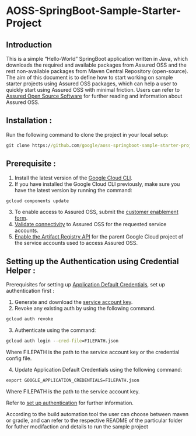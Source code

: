 # AOSS-SpringBoot-Sample-Starter-Project

## Introduction
This is a simple “Hello-World” SpringBoot application written in Java, which downloads the required and available packages from Assured OSS and the rest non-available packages from Maven Central Repository (open-source). The aim of this document is to define how to start working on sample starter projects using Assured OSS packages, which can help a user to quickly start using Assured OSS with minimal friction.
Users can refer to [Assured Open Source Software](https://cloud.google.com/assured-open-source-software) for further reading and information about Assured OSS.

## Installation : 
Run the following command to clone the project in your local setup: 

```cmd
git clone https://github.com/google/aoss-springboot-sample-starter-project.git
```

## Prerequisite : 
1. Install the latest version of the [Google Cloud CLI](https://cloud.google.com/sdk/docs/install).
2. If you have installed the Google Cloud CLI previously, make sure you have the latest version by running the command:

```cmd
gcloud components update
```
3. To enable access to Assured OSS, submit the [customer enablement form](https://developers.google.com/assured-oss#get-started).
4. [Validate connectivity](https://cloud.google.com/assured-open-source-software/docs/validate-connection) to Assured OSS for the requested service accounts.
5. [Enable the Artifact Registry API](https://cloud.google.com/artifact-registry/docs/enable-service) for the parent Google Cloud project of the service accounts used to access Assured OSS.
 
## Setting up the Authentication using Credential Helper : 

Prerequisites for setting up [Application Default Credentials](https://cloud.google.com/docs/authentication#adc), set up authentication first : 

1. Generate and download the [service account key](https://cloud.google.com/iam/docs/keys-create-delete#creating).
2. Revoke any existing auth by using the following command.

```cmd
gcloud auth revoke
```

3. Authenticate using the command:

```cmd
gcloud auth login --cred-file=FILEPATH.json
```
Where FILEPATH is the path to the service account key or the credential config file.

4. Update Application Default Credentials using the following command:

```cmd
export GOOGLE_APPLICATION_CREDENTIALS=FILEPATH.json
```
Where FILEPATH is the path to the service account key.

Refer to [set up authentication](https://cloud.google.com/assured-open-source-software/docs/validate-connection#set_up_authentication) for further information.

According to the build automation tool the user can choose between maven or gradle, and can refer to the respective README of the particular folder for futher modifaction and details to run the sample project
